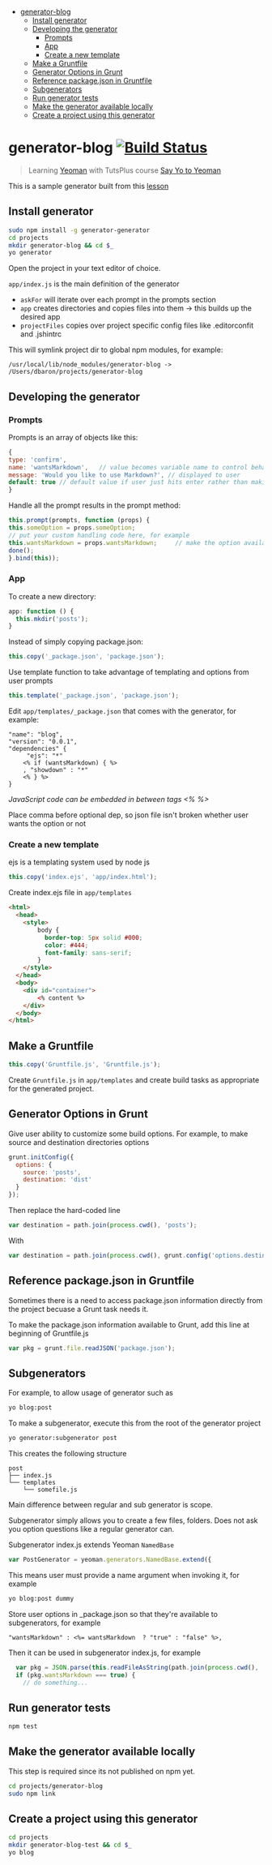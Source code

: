 <!-- START doctoc generated TOC please keep comment here to allow auto update -->
<!-- DON'T EDIT THIS SECTION, INSTEAD RE-RUN doctoc TO UPDATE -->
- [generator-blog](#generator-blog)
  - [Install generator](#install-generator)
  - [Developing the generator](#developing-the-generator)
    - [Prompts](#prompts)
    - [App](#app)
    - [Create a new template](#create-a-new-template)
  - [Make a Gruntfile](#make-a-gruntfile)
  - [Generator Options in Grunt](#generator-options-in-grunt)
  - [Reference package.json in Gruntfile](#reference-packagejson-in-gruntfile)
  - [Subgenerators](#subgenerators)
  - [Run generator tests](#run-generator-tests)
  - [Make the generator available locally](#make-the-generator-available-locally)
  - [Create a project using this generator](#create-a-project-using-this-generator)

<!-- END doctoc generated TOC please keep comment here to allow auto update -->

# generator-blog [![Build Status](https://secure.travis-ci.org/danielabar/generator-blog.png?branch=master)](https://travis-ci.org/danielabar/generator-blog)

> Learning [Yeoman](http://yeoman.io) with TutsPlus course [Say Yo to Yeoman](https://courses.tutsplus.com/courses/say-yo-to-yeoman)

This is a sample generator built from this [lesson](https://courses.tutsplus.com/courses/say-yo-to-yeoman/lessons/generators)

## Install generator

  ```bash
  sudo npm install -g generator-generator
  cd projects
  mkdir generator-blog && cd $_
  yo generator
  ```

Open the project in your text editor of choice.

`app/index.js` is the main definition of the generator

* `askFor` will iterate over each prompt in the prompts section
* `app` creates directories and copies files into them -> this builds up the desired app
* `projectFiles` copies over project specific config files like .editorconfit and .jshintrc


This will symlink project dir to global npm modules, for example:

  ```
  /usr/local/lib/node_modules/generator-blog -> /Users/dbaron/projects/generator-blog
  ```

## Developing the generator

### Prompts

Prompts is an array of objects like this:

  ```javascript
  {
  type: 'confirm',
  name: 'wantsMarkdown',   // value becomes variable name to control behaviour
  message: 'Would you like to use Markdown?', // displayed to user
  default: true // default value if user just hits enter rather than making explicit selection
  }
  ```

Handle all the prompt results in the prompt method:

  ```javascript
  this.prompt(prompts, function (props) {
  this.someOption = props.someOption;
  // put your custom handling code here, for example
  this.wantsMarkdown = props.wantsMarkdown;     // make the option available to scope of ENTIRE generator
  done();
  }.bind(this));
  ```

### App

To create a new directory:

  ```javascript
  app: function () {
    this.mkdir('posts');
  }
  ```

Instead of simply copying package.json:

  ```javascript
  this.copy('_package.json', 'package.json');
  ```

Use template function to take advantage of templating and options from user prompts

  ```javascript
  this.template('_package.json', 'package.json');
  ```

Edit `app/templates/_package.json` that comes with the generator, for example:

  ```
  "name": "blog",
  "version": "0.0.1",
  "dependencies" {
       "ejs": "*"
      <% if (wantsMarkdown) { %>
      , "showdown" : "*"
      <% } %>
  }
  ```

_JavaScript code can be embedded in between tags <% %>_

Place comma before optional dep, so json file isn't broken whether user wants the option or not

### Create a new template
ejs is a templating system used by node js

  ```javascript
  this.copy('index.ejs', 'app/index.html');
  ```

Create index.ejs file in `app/templates`

  ```html
  <html>
    <head>
      <style>
          body {
            border-top: 5px solid #000;
            color: #444;
            font-family: sans-serif;
          }
      </style>
    </head>
    <body>
      <div id="container">
          <% content %>
      </div>
    </body>
  </html>
  ```

## Make a Gruntfile

  ```javascript
  this.copy('Gruntfile.js', 'Gruntfile.js');
  ```

Create `Gruntfile.js` in `app/templates` and create build tasks as appropriate for the generated project.

## Generator Options in Grunt

Give user ability to customize some build options.
For example, to make source and destination directories options

  ```javascript
  grunt.initConfig({
    options: {
      source: 'posts',
      destination: 'dist'
    }
  });
  ```
Then replace the hard-coded line

  ```javascript
  var destination = path.join(process.cwd(), 'posts');
  ```

With

  ```javascript
  var destination = path.join(process.cwd(), grunt.config('options.destination'));
  ```

## Reference package.json in Gruntfile

Sometimes there is a need to access package.json information directly from the project becuase a Grunt task needs it.

To make the package.json information available to Grunt, add this line at beginning of Gruntfile.js

  ```javascript
  var pkg = grunt.file.readJSON('package.json');
  ```

## Subgenerators

For example, to allow usage of generator such as

  ```bash
  yo blog:post
  ```

To make a subgenerator, execute this from the root of the generator project

  ```bash
  yo generator:subgenerator post
  ```

This creates the following structure

  ```
  post
  ├── index.js
  └── templates
      └── somefile.js
  ```

Main difference between regular and sub generator is scope.

Subgenerator simply allows you to create a few files, folders.
Does not ask you option questions like a regular generator can.

Subgenerator index.js extends Yeoman `NamedBase`

  ```javascript
  var PostGenerator = yeoman.generators.NamedBase.extend({
  ```

This means user must provide a name argument when invoking it, for example

  ```bash
  yo blog:post dummy
  ```

Store user options in _package.json so that they're available to subgenerators, for example

  ```
  "wantsMarkdown" : <%= wantsMarkdown  ? "true" : "false" %>,
  ```

Then it can be used in subgenerator index.js, for example

  ```javascript
    var pkg = JSON.parse(this.readFileAsString(path.join(process.cwd(), './package.json')));
    if (pkg.wantsMarkdown === true) {
      // do something...
  ```

## Run generator tests

  ```bash
  npm test
  ```

## Make the generator available locally

This step is required since its not published on npm yet.

  ```bash
  cd projects/generator-blog
  sudo npm link
  ```

## Create a project using this generator

  ```bash
  cd projects
  mkdir generator-blog-test && cd $_
  yo blog
  ```